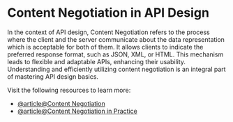 # Content Negotiation in API Design

In the context of API design, Content Negotiation refers to the process where the client and the server communicate about the data representation which is acceptable for both of them. It allows clients to indicate the preferred response format, such as JSON, XML, or HTML. This mechanism leads to flexible and adaptable APIs, enhancing their usability. Understanding and efficiently utilizing content negotiation is an integral part of mastering API design basics.

Visit the following resources to learn more:

- [@article@Content Negotiation](https://developer.mozilla.org/en-US/docs/Web/HTTP/Content_negotiation)
- [@article@Content Negotiation in Practice](https://softwaremill.com/content-negotiation-in-practice/)